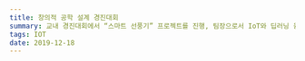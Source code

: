 ```yaml
---
title: 창의적 공학 설계 경진대회
summary: 교내 경진대회에서 “스마트 선풍기” 프로젝트를 진행, 팀장으로서 IoT와 딥러닝 융합 기술을 사용해 사람 인식과 바람 세기 조절 시스템을 개발했습니다.
tags: IOT
date: 2019-12-18
---
```

